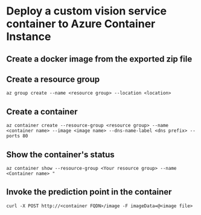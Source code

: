 # Deploy a custom vision service container to Azure Container Instance

## Create a docker image from the exported zip file

## Create a resource group
```
az group create --name <resource group> --location <location>
```

## Create a container
```
az container create --resource-group <resource group> --name <container name> --image <image name> --dns-name-label <dns prefix> --ports 80
```

## Show the container's status
```
az container show --resource-group <Your resource group> --name <Container name> "
```
## Invoke the prediction point in the container
```
curl -X POST http://<container FQDN>/image -F imageData=@<image file>
```
